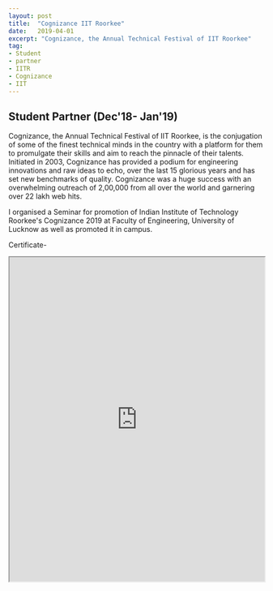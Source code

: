 ```yaml
---
layout: post
title:  "Cognizance IIT Roorkee"
date:   2019-04-01
excerpt: "Cognizance, the Annual Technical Festival of IIT Roorkee"
tag:
- Student
- partner
- IITR
- Cognizance
- IIT
---
```


## Student Partner (Dec'18- Jan'19)

Cognizance, the Annual Technical Festival of IIT Roorkee, is the conjugation of some of the finest technical minds in the country with a platform for them to promulgate their skills and aim to reach the pinnacle of their talents. Initiated in 2003, Cognizance has provided a podium for engineering innovations and raw ideas to echo, over the last 15 glorious years and has set new benchmarks of quality. Cognizance was a huge success with an overwhelming outreach of 2,00,000 from all over the world and garnering over 22 lakh web hits.

I organised a Seminar for promotion of Indian Institute of Technology Roorkee's Cognizance 2019 at Faculty of Engineering, University of Lucknow as well as promoted it in campus.


Certificate-
<iframe src="https://drive.google.com/file/d/1DPQO87jiB0AS8qspfjTXleXHQA5Mggyg/preview" width="100%" height="640"></iframe>
